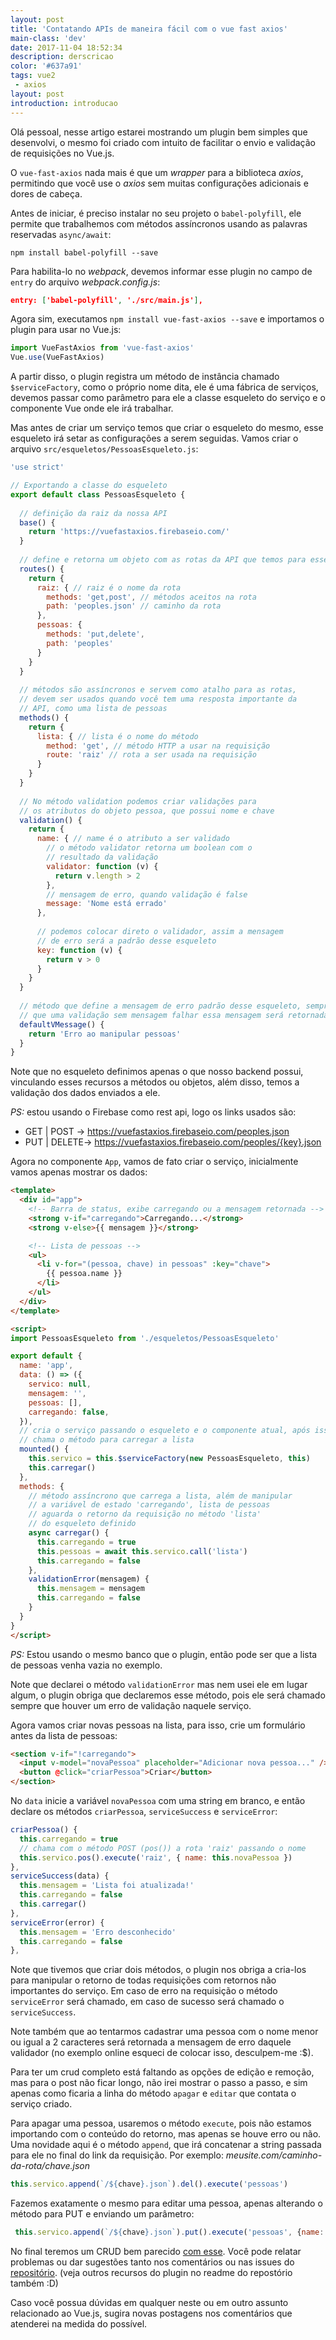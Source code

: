 ```yaml
---
layout: post
title: 'Contatando APIs de maneira fácil com o vue fast axios'
main-class: 'dev'
date: 2017-11-04 18:52:34 
description: derscricao
color: '#637a91'
tags: vue2
 - axios
layout: post
introduction: introducao
---
```


Olá pessoal, nesse artigo estarei mostrando um plugin bem simples que desenvolvi, o mesmo foi criado com intuito de facilitar o envio e validação de requisições no Vue.js.

O `vue-fast-axios` nada mais é que um *wrapper* para a biblioteca *axios*, permitindo que você use o *axios* sem muitas configurações adicionais e dores de cabeça.

Antes de iniciar, é preciso instalar no seu projeto o `babel-polyfill`, ele permite que trabalhemos com métodos assíncronos usando as palavras reservadas `async/await`:

```shell
npm install babel-polyfill --save
```

Para habilita-lo no *webpack*, devemos informar esse plugin no campo de `entry` do arquivo *webpack.config.js*:

```json
entry: ['babel-polyfill', './src/main.js'],
```

Agora sim, executamos `npm install vue-fast-axios --save` e importamos o plugin para usar no Vue.js:

```javascript
import VueFastAxios from 'vue-fast-axios'
Vue.use(VueFastAxios)
``` 

A partir disso, o plugin registra um método de instância chamado `$serviceFactory`, como o próprio nome dita, ele é uma fábrica de serviços, devemos passar como parâmetro para ele a classe esqueleto do serviço e o componente Vue onde ele irá trabalhar.

Mas antes de criar um serviço temos que criar o esqueleto do mesmo, esse esqueleto irá setar as configurações a serem seguidas. Vamos criar o arquivo `src/esqueletos/PessoasEsqueleto.js`:

```javascript
'use strict'

// Exportando a classe do esqueleto
export default class PessoasEsqueleto {
  
  // definição da raiz da nossa API
  base() {
    return 'https://vuefastaxios.firebaseio.com/'
  }
  
  // define e retorna um objeto com as rotas da API que temos para esse objeto
  routes() {
    return {
      raiz: { // raiz é o nome da rota
        methods: 'get,post', // métodos aceitos na rota
        path: 'peoples.json' // caminho da rota
      },
      pessoas: {
        methods: 'put,delete',
        path: 'peoples'
      }
    }
  }
  
  // métodos são assíncronos e servem como atalho para as rotas,
  // devem ser usados quando você tem uma resposta importante da
  // API, como uma lista de pessoas
  methods() {
    return {
      lista: { // lista é o nome do método
        method: 'get', // método HTTP a usar na requisição
        route: 'raiz' // rota a ser usada na requisição
      }
    }
  }
  
  // No método validation podemos criar validações para
  // os atributos do objeto pessoa, que possui nome e chave
  validation() {
    return {
      name: { // name é o atributo a ser validado
        // o método validator retorna um boolean com o 
        // resultado da validação
        validator: function (v) {
          return v.length > 2
        },
        // mensagem de erro, quando validação é false
        message: 'Nome está errado'
      },
      
      // podemos colocar direto o validador, assim a mensagem 
      // de erro será a padrão desse esqueleto
      key: function (v) {
        return v > 0
      }
    }
  }
  
  // método que define a mensagem de erro padrão desse esqueleto, sempre
  // que uma validação sem mensagem falhar essa mensagem será retornada
  defaultVMessage() {
    return 'Erro ao manipular pessoas'
  }
}
```

Note que no esqueleto definimos apenas o que nosso backend possui, vinculando esses recursos a métodos ou objetos, além disso, temos a validação dos dados enviados a ele.

*PS:* estou usando o Firebase como rest api, logo os links usados são:

- GET | POST -> https://vuefastaxios.firebaseio.com/peoples.json
- PUT | DELETE-> https://vuefastaxios.firebaseio.com/peoples/{key}.json

Agora no componente `App`, vamos de fato criar o serviço, inicialmente vamos apenas mostrar os dados:

```html
<template>
  <div id="app">
    <!-- Barra de status, exibe carregando ou a mensagem retornada -->
    <strong v-if="carregando">Carregando...</strong>
    <strong v-else>{{ mensagem }}</strong>

    <!-- Lista de pessoas -->
    <ul>
      <li v-for="(pessoa, chave) in pessoas" :key="chave">
        {{ pessoa.name }}
      </li>
    </ul>
  </div>
</template>

<script>
import PessoasEsqueleto from './esqueletos/PessoasEsqueleto'

export default {
  name: 'app',
  data: () => ({
    servico: null,
    mensagem: '',
    pessoas: [],
    carregando: false,
  }),
  // cria o serviço passando o esqueleto e o componente atual, após isso
  // chama o método para carregar a lista
  mounted() {
    this.servico = this.$serviceFactory(new PessoasEsqueleto, this)
    this.carregar()
  },
  methods: {
    // método assíncrono que carrega a lista, além de manipular 
    // a variável de estado 'carregando', lista de pessoas
    // aguarda o retorno da requisição no método 'lista'
    // do esqueleto definido
    async carregar() {
      this.carregando = true
      this.pessoas = await this.servico.call('lista')
      this.carregando = false
    },
    validationError(mensagem) {
      this.mensagem = mensagem
      this.carregando = false
    }
  }
}
</script>
```

*PS:* Estou usando o mesmo banco que o plugin, então pode ser que a lista de pessoas venha vazia no exemplo.

Note que declarei o método `validationError` mas nem usei ele em lugar algum, o plugin obriga que declaremos esse método, pois ele será chamado sempre que houver um erro de validação naquele serviço.

Agora vamos criar novas pessoas na lista, para isso, crie um formulário antes da lista de pessoas:

```html
<section v-if="!carregando">
  <input v-model="novaPessoa" placeholder="Adicionar nova pessoa..." />
  <button @click="criarPessoa">Criar</button>
</section>
```

No `data` inicie a variável `novaPessoa` com uma string em branco, e então declare os métodos `criarPessoa`, `serviceSuccess` e `serviceError`:

```javascript
criarPessoa() {
  this.carregando = true
  // chama com o método POST (pos()) a rota 'raiz' passando o nome
  this.servico.pos().execute('raiz', { name: this.novaPessoa })
},
serviceSuccess(data) {
  this.mensagem = 'Lista foi atualizada!'
  this.carregando = false
  this.carregar()
},
serviceError(error) {
  this.mensagem = 'Erro desconhecido'
  this.carregando = false
},
```

Note que tivemos que criar dois métodos, o plugin nos obriga a cria-los para manipular o retorno de todas requisições com retornos não importantes do serviço. Em caso de erro na requisição o método `serviceError` será chamado, em caso de sucesso será chamado o `serviceSuccess`.

Note também que ao tentarmos cadastrar uma pessoa com o nome menor ou igual a 2 caracteres será retornada a mensagem de erro daquele validador (no exemplo online esqueci de colocar isso, desculpem-me :$).

Para ter um crud completo está faltando as opções de edição e remoção, mas para o post não ficar longo, não irei mostrar o passo a passo, e sim apenas como ficaria a linha do método `apagar` e `editar` que contata o serviço criado.

Para apagar uma pessoa, usaremos o método `execute`, pois não estamos importando com o conteúdo do retorno, mas apenas se houve erro ou não. Uma novidade aqui é o método `append`, que irá concatenar a string passada para ele no final do link da requisição. Por exemplo: *meusite.com/caminho-da-rota/chave.json*

```javascript
this.servico.append(`/${chave}.json`).del().execute('pessoas')
```

Fazemos exatamente o mesmo para editar uma pessoa, apenas alterando o método para PUT e enviando um parâmetro:

```javascript
 this.servico.append(`/${chave}.json`).put().execute('pessoas', {name: this.novoNome})
```


No final teremos um CRUD bem parecido [com esse](https://leonardovilarinho.github.io/vue-fast-axios). Você pode relatar problemas ou dar sugestões tanto nos comentários ou nas issues do [repositório](https://github.com/leonardovilarinho/vue-fast-axios). (veja outros recursos do plugin no readme do repostório também :D)

Caso você possua dúvidas em qualquer neste ou em outro assunto relacionado ao Vue.js, sugira novas postagens nos comentários que atenderei na medida do possível.

